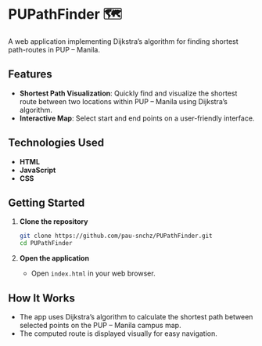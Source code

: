 # PUPathFinder 🗺️

A web application implementing Dijkstra’s algorithm for finding shortest path-routes in PUP – Manila.

## Features

- **Shortest Path Visualization**: Quickly find and visualize the shortest route between two locations within PUP – Manila using Dijkstra’s algorithm.
- **Interactive Map**: Select start and end points on a user-friendly interface.

## Technologies Used

- **HTML**
- **JavaScript**
- **CSS**

## Getting Started

1. **Clone the repository**
   ```bash
   git clone https://github.com/pau-snchz/PUPathFinder.git
   cd PUPathFinder
   ```

2. **Open the application**
   - Open `index.html` in your web browser.

## How It Works

- The app uses Dijkstra’s algorithm to calculate the shortest path between selected points on the PUP – Manila campus map.
- The computed route is displayed visually for easy navigation.
